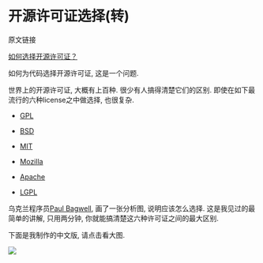 # 开源许可证选择(转)

原文链接

[如何选择开源许可证？](http://www.ruanyifeng.com/blog/2011/05/how_to_choose_free_software_licenses.html)

如何为代码选择开源许可证, 这是一个问题. 

世界上的开源许可证, 大概有上百种. 很少有人搞得清楚它们的区别. 即使在如下最流行的六种license之中做选择, 也很复杂. 

- [GPL](http://www.gnu.org/licenses/gpl.html)

- [BSD](http://en.wikipedia.org/wiki/BSD_licenses)

- [MIT](http://en.wikipedia.org/wiki/MIT_License)

- [Mozilla](http://www.mozilla.org/MPL/)

- [Apache](http://www.apache.org/licenses/LICENSE-2.0)

- [LGPL](http://www.gnu.org/copyleft/lesser.html)

乌克兰程序员[Paul Bagwell](http://pbagwl.com/post/5078147450/description-of-popular-software-licenses), 画了一张分析图, 说明应该怎么选择. 这是我见过的最简单的讲解, 只用两分钟, 你就能搞清楚这六种许可证之间的最大区别. 

下面是我制作的中文版, 请点击看大图. 

![](https://gitimg.generals.space/253a7b1819e2af555ed0a7e0f11a0b59.png)